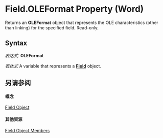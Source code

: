 
# Field.OLEFormat Property (Word)

Returns an  **OLEFormat** object that represents the OLE characteristics (other than linking) for the specified field. Read-only.


## Syntax

 _表达式_. **OLEFormat**

 _表达式_ A variable that represents a **[Field](75139aa4-89f4-2ffb-b964-8dc805b9a32b.md)** object.


## 另请参阅


#### 概念


[Field Object](75139aa4-89f4-2ffb-b964-8dc805b9a32b.md)
#### 其他资源


[Field Object Members](http://msdn.microsoft.com/library/6920f70a-3164-ce35-3b6d-01edb32fc02b%28Office.15%29.aspx)